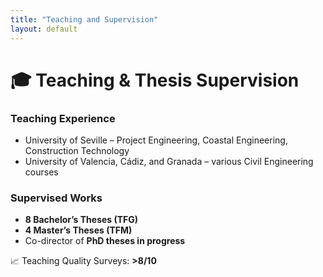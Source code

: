 ```yaml
---
title: "Teaching and Supervision"
layout: default
---
```


# 🎓 Teaching & Thesis Supervision

### Teaching Experience

- University of Seville – Project Engineering, Coastal Engineering, Construction Technology
- University of Valencia, Cádiz, and Granada – various Civil Engineering courses

### Supervised Works

- **8 Bachelor’s Theses (TFG)**
- **4 Master’s Theses (TFM)**
- Co-director of **PhD theses in progress**

📈 Teaching Quality Surveys: **>8/10**

